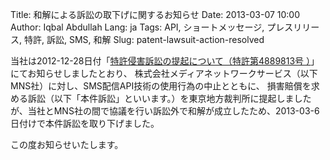 Title: 和解による訴訟の取下げに関するお知らせ
Date: 2013-03-07 10:00
Author: Iqbal Abdullah
Lang: ja
Tags: API, ショートメッセージ, プレスリリース, 特許, 訴訟, SMS, 和解
Slug: patent-lawsuit-action-resolved

当社は2012-12-28日付「[特許侵害訴訟の提起について（特許第4889813号
）]({filename/content/patent-lawsuit-action-ja.md)」にてお知らせしましたとおり、
株式会社メディアネットワークサービス（以下MNS社）に対し、SMS配信API技術の使用行為の中止とともに、
損害賠償を求める訴訟（以下「本件訴訟」といいます。）を東京地方裁判所に提起しましたが、当社とMNS社の間で協議を行い訴訟外で和解が成立したため、2013-03-6日付けで本件訴訟を取り下げました。

この度お知らせいたします。
